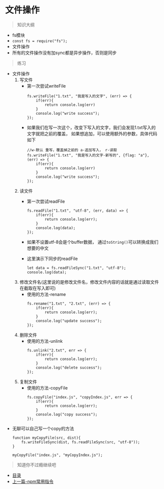 # 文件操作

> 知识大纲
* fs模块
* `const fs = require("fs");`
* 文件操作
* 所有的文件操作没有加sync都是异步操作，否则是同步

> 练习
* 文件操作
    1. 写文件
        * 第一次尝试writeFile
            ```
            fs.writeFile("1.txt", "我是写入的文字", (err) => {
                if(err){
                    return console.log(err)
                }
                console.log("write success");
            });
            ```
        * 如果我们在写一次这个，改变下写入的文字，我们会发现1.txt写入的文字就把之前的覆盖，
            如果想追加，可以使用额外的参数，具体代码如下 
            ```
            //w-默认 重写，覆盖掉之前的 a-追加写入， r-读取
            fs.writeFile("1.txt", "我是写入的文字-新写的", {flag: "a"}, (err) => {
                if(err){
                    return console.log(err)
                }
                console.log("write success");
            });
            ``` 
    2. 读文件  
        * 第一次尝试readFile   
            ```
            fs.readFile("1.txt", "utf-8", (err, data) => {
                if(err){
                    return console.log(err);
                }
                console.log(data);
            });
            ``` 
        * 如果不设置utf-8会是个buffer数据，
            通过`toString()`可以转换成我们想要的中文  
            
        * 这里演示下同步的readFile  
            ```
            let data = fs.readFileSync("1.txt", "utf-8");
            console.log(data);
            ```
    3. 修改文件名(这里说的是修改文件名，修改文件内容的话就是通过读取文件在截取在写入即可)      
        * 使用的方法-rename
            ```
            fs.rename("1.txt", "2.txt", (err) => {
                if(err){
                    return console.log(err);
                }
                console.log("update success");
            });
            ```
    4. 删除文件
        * 使用的方法-unlink      
            ```
            fs.unlink("2.txt", err => {
                if(err){
                    return console.log(err);
                }
                console.log("delete success");
            });
            ```
    5. 复制文件
        * 使用的方法-copyFile
            ```
            fs.copyFile("index.js", "copyIndex.js", err => {
                if(err){
                    return console.log(err);
                }
                console.log("copy success");
            });
            ```      
* 无聊可以自己写一个copy的方法   
    ```
    function myCopyFile(src, dist){
        fs.writeFileSync(dist, fs.readFileSync(src, "utf-8"));
    }
    
    myCopyFile("index.js", "myCopyIndex.js");
    ``` 

> 知道你不过瘾继续吧
* [目录](../../README.md)
* [上一篇-npm常用指令](../day-06/npm常用指令.md)